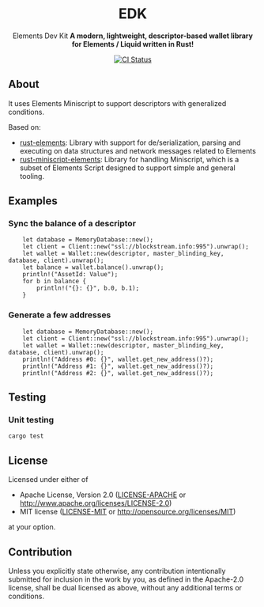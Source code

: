 <div align="center">
  <h1>EDK</h1>

  <p>
    <span>Elements Dev Kit</span>
    <strong>A modern, lightweight, descriptor-based wallet library for Elements / Liquid written in Rust!</strong>
  </p>

  <p>
    <a href="https://github.com/lvaccaro/edk-lite/actions?query=workflow%3Aci"><img alt="CI Status" src="https://github.com/lvaccaro/edk-lite/workflows/ci/badge.svg"></a>
  </p>

</div>

## About

It uses Elements Miniscript to support descriptors with generalized conditions.

Based on:
- [rust-elements](https://github.com/ElementsProject/rust-elements/): Library with support for de/serialization, parsing and executing on data structures and network messages related to Elements
- [rust-miniscript-elements](https://github.com/sanket1729/rust-miniscript-elements): Library for handling Miniscript, which is a subset of Elements Script designed to support simple and general tooling.


## Examples

### Sync the balance of a descriptor

```rust,no_run
    let database = MemoryDatabase::new();
    let client = Client::new("ssl://blockstream.info:995").unwrap();
    let wallet = Wallet::new(descriptor, master_blinding_key, database, client).unwrap();
    let balance = wallet.balance().unwrap();
    println!("AssetId: Value");
    for b in balance {
        println!("{}: {}", b.0, b.1);
    }
```

### Generate a few addresses

```rust,no_run
    let database = MemoryDatabase::new();
    let client = Client::new("ssl://blockstream.info:995").unwrap();
    let wallet = Wallet::new(descriptor, master_blinding_key, database, client).unwrap();
    println!("Address #0: {}", wallet.get_new_address()?);
    println!("Address #1: {}", wallet.get_new_address()?);
    println!("Address #2: {}", wallet.get_new_address()?);
```

## Testing

### Unit testing

```
cargo test
```

## License

Licensed under either of

 * Apache License, Version 2.0
   ([LICENSE-APACHE](LICENSE-APACHE) or http://www.apache.org/licenses/LICENSE-2.0)
 * MIT license
   ([LICENSE-MIT](LICENSE-MIT) or http://opensource.org/licenses/MIT)

at your option.

## Contribution

Unless you explicitly state otherwise, any contribution intentionally submitted
for inclusion in the work by you, as defined in the Apache-2.0 license, shall be
dual licensed as above, without any additional terms or conditions.
